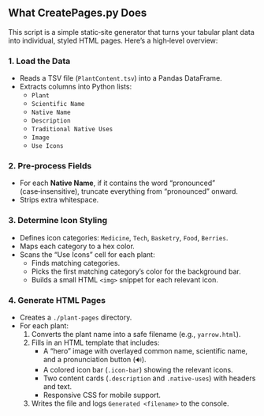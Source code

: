 ## What CreatePages.py Does

This script is a simple static‑site generator that turns your tabular plant data into individual, styled HTML pages. Here’s a high‑level overview:

### 1. Load the Data
- Reads a TSV file (`PlantContent.tsv`) into a Pandas DataFrame.  
- Extracts columns into Python lists:  
  - `Plant`  
  - `Scientific Name`  
  - `Native Name`  
  - `Description`  
  - `Traditional Native Uses`  
  - `Image`  
  - `Use Icons`

### 2. Pre‑process Fields
- For each **Native Name**, if it contains the word “pronounced” (case‑insensitive), truncate everything from “pronounced” onward.  
- Strips extra whitespace.

### 3. Determine Icon Styling
- Defines icon categories: `Medicine`, `Tech`, `Basketry`, `Food`, `Berries`.  
- Maps each category to a hex color.  
- Scans the “Use Icons” cell for each plant:  
  - Finds matching categories.  
  - Picks the first matching category’s color for the background bar.  
  - Builds a small HTML `<img>` snippet for each relevant icon.

### 4. Generate HTML Pages
- Creates a `./plant-pages` directory.  
- For each plant:  
  1. Converts the plant name into a safe filename (e.g., `yarrow.html`).  
  2. Fills in an HTML template that includes:  
     - A “hero” image with overlayed common name, scientific name, and a pronunciation button (`🔊`).  
     - A colored icon bar (`.icon-bar`) showing the relevant icons.  
     - Two content cards (`.description` and `.native-uses`) with headers and text.  
     - Responsive CSS for mobile support.  
  3. Writes the file and logs `Generated <filename>` to the console.
